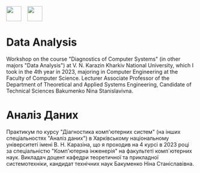 <div style="display: flex;">
    <img src="https://static8.tgstat.ru/channels/_0/ce/ceecb42fcf878251779474152143188f.jpg" width="40" height="40">
    &nbsp;&nbsp;&nbsp;&nbsp;
    <img src="http://geometry.karazin.ua/themes/frontend/images/univer_logo.jpg" width="40" height="40">
</div>

# Data Analysis

Workshop on the course "Diagnostics of Computer Systems" (in other majors "Data Analysis") at V. N. Karazin Kharkiv
National University, which I took in the 4th year in 2023, majoring in Computer Engineering at the Faculty of Computer
Science. Lecturer Associate Professor of the Department of Theoretical and Applied Systems Engineering, Candidate of
Technical Sciences Bakumenko Nina Stanislavivna.

# Аналіз Даних

Практикум по курсу "Діагностика комп'ютерних систем" (на інших спеціальностях "Аналіз даних") в Харківському
національному університеті імені В. Н. Каразіна, що я
проходив на 4 курсі в 2023 році за спеціальністю "Комп'ютерна інженерія" на факультеті комп`ютерних наук. Викладач
доцент кафедри теоретичної та прикладної системотехніки, кандидат технічних наук Бакуменко Ніна Станіславівна.